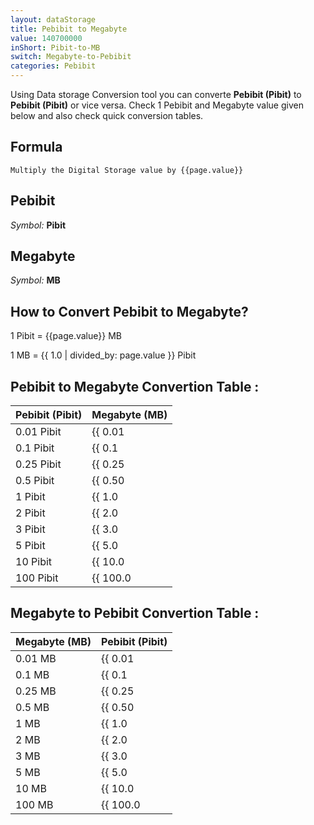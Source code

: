 ```yaml
---
layout: dataStorage
title: Pebibit to Megabyte
value: 140700000
inShort: Pibit-to-MB
switch: Megabyte-to-Pebibit
categories: Pebibit
---
```


Using Data storage Conversion tool you can converte **Pebibit (Pibit)** to **Pebibit (Pibit)** or vice versa. Check 1 Pebibit and Megabyte value given below and also check quick conversion tables.

## Formula
`Multiply the Digital Storage value by {{page.value}}`

## Pebibit
*Symbol:* **Pibit**

## Megabyte
*Symbol:* **MB**

## How to Convert Pebibit to Megabyte?

1 Pibit = {{page.value}} MB

1 MB = {{ 1.0 | divided_by: page.value }} Pibit


## Pebibit to Megabyte Convertion Table :

| Pebibit (Pibit) | Megabyte (MB) |
| ---- | ---- |
| 0.01 Pibit | {{ 0.01 | times: page.value }} MB |
| 0.1 Pibit | {{ 0.1 | times: page.value }} MB |
| 0.25 Pibit | {{ 0.25 | times: page.value }} MB |
| 0.5 Pibit | {{ 0.50 | times: page.value }} MB |
| 1 Pibit | {{ 1.0 | times: page.value }} MB |
| 2 Pibit | {{ 2.0 | times: page.value }} MB |
| 3 Pibit | {{ 3.0 | times: page.value }} MB |
| 5 Pibit | {{ 5.0 | times: page.value }} MB |
| 10 Pibit | {{ 10.0 | times: page.value }} MB |
| 100 Pibit | {{ 100.0 | times: page.value }} MB |

## Megabyte to Pebibit Convertion Table :

| Megabyte (MB) | Pebibit (Pibit) |
| ---- | ---- |
| 0.01 MB | {{ 0.01 | divided_by: page.value }} Pibit |
| 0.1 MB | {{ 0.1 | divided_by: page.value }} Pibit |
| 0.25 MB | {{ 0.25 | divided_by: page.value }} Pibit |
| 0.5 MB | {{ 0.50 | divided_by: page.value }} Pibit |
| 1 MB | {{ 1.0 | divided_by: page.value }} Pibit |
| 2 MB | {{ 2.0 | divided_by: page.value }} Pibit |
| 3 MB | {{ 3.0 | divided_by: page.value }} Pibit |
| 5 MB | {{ 5.0 | divided_by: page.value }} Pibit |
| 10 MB | {{ 10.0 | divided_by: page.value }} Pibit |
| 100 MB | {{ 100.0 | divided_by: page.value }} Pibit |


<script>
document.getElementById('selectInput')[19].selected = true
document.getElementById('selectOutput')[8].selected = true
</script>
